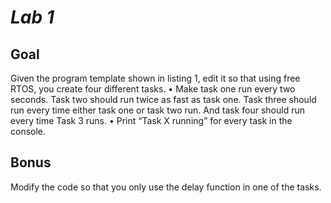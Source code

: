 # _Lab 1_

## Goal
Given the program template shown in listing 1, edit it so that using free RTOS, you create four different tasks.
• Make task one run every two seconds. Task two should run twice as fast as task one. Task three should run every 
  time either task one or task two run. And task four should run every time Task 3 runs.
• Print “Task X running” for every task in the console.

## Bonus
Modify the code so that you only use the delay function in one of the tasks. 
